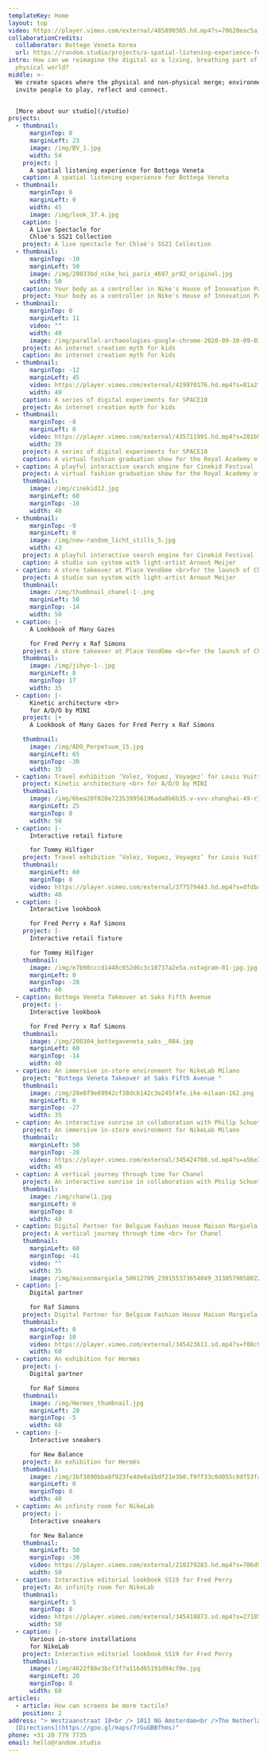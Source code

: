 ```yaml
---
templateKey: Home
layout: top
video: https://player.vimeo.com/external/485890365.hd.mp4?s=70620eac5af8ea7d824b9d334df5706010f05514&profile_id=175
collaborationCredits:
  collaborator: Bottege Veneta Korea
  url: https://random.studio/projects/a-spatial-listening-experience-for-bottega-veneta/
intro: How can we reimagine the digital as a living, breathing part of our
  physical world?
middle: >-
  We create spaces where the physical and non-physical merge; environments that
  invite people to play, reflect and connect.


  [More about our studio](/studio)
projects:
  - thumbnail:
      marginTop: 0
      marginLeft: 23
      image: /img/BV_1.jpg
      width: 54
    project: |
      A spatial listening experience for Bottega Veneta 
    caption: A spatial listening experience for Bottega Veneta
  - thumbnail:
      marginTop: 0
      marginLeft: 0
      width: 45
      image: /img/look_37.4.jpg
    caption: |-
      A Live Spectacle for
      Chloé's SS21 Collection
    project: A live spectacle for Chloé's SS21 Collection
  - thumbnail:
      marginTop: -10
      marginLeft: 50
      image: /img/20033bd_nike_hoi_paris_4697_pr02_original.jpg
      width: 50
    caption: Your body as a controller in Nike's House of Innovation Paris
    project: Your body as a controller in Nike's House of Innovation Paris
  - thumbnail:
      marginTop: 0
      marginLeft: 11
      video: ""
      width: 40
      image: /img/parallel-archaeologies-google-chrome-2020-09-30-09-03-31-01811.png
    project: An internet creation myth for kids
    caption: An internet creation myth for kids
  - thumbnail:
      marginTop: -12
      marginLeft: 45
      video: https://player.vimeo.com/external/429970176.hd.mp4?s=81a2fba7165ae9e4c135b055b6295fb233dfe4ba&profile_id=175
      width: 49
    caption: A series of digital experiments for SPACE10
    project: An internet creation myth for kids
  - thumbnail:
      marginTop: -8
      marginLeft: 0
      video: https://player.vimeo.com/external/435711991.hd.mp4?s=281b97c0386ca4087c95977df6d7f80b0f3c04bb&profile_id=175
      width: 39
    project: A series of digital experiments for SPACE10
    caption: A virtual fashion graduation show for the Royal Academy of Antwerp
  - caption: A playful interactive search engine for Cinekid Festival
    project: A virtual fashion graduation show for the Royal Academy of Antwerp
    thumbnail:
      image: /img/cinekid12.jpg
      marginLeft: 60
      marginTop: -16
      width: 40
  - thumbnail:
      marginTop: -9
      marginLeft: 0
      image: /img/new-random_licht_stills_5.jpg
      width: 43
    project: A playful interactive search engine for Cinekid Festival
    caption: A studio sun system with light-artist Arnout Meijer
  - caption: A store takeover at Place Vendôme <br>for the launch of Chanel's new watch
    project: A studio sun system with light-artist Arnout Meijer
    thumbnail:
      image: /img/thumbnail_chanel-1-.png
      marginLeft: 50
      marginTop: -14
      width: 50
  - caption: |-
      A Lookbook of Many Gazes

      for Fred Perry x Raf Simons
    project: A store takeover at Place Vendôme <br>for the launch of Chanel's new watch
    thumbnail:
      image: /img/jihye-1-.jpg
      marginLeft: 8
      marginTop: 17
      width: 35
  - caption: |-
      Kinetic architecture <br>
      for A/D/O by MINI
    project: |+
      A Lookbook of Many Gazes for Fred Perry x Raf Simons

    thumbnail:
      image: /img/ADO_Perpetuum_15.jpg
      marginLeft: 65
      marginTop: -30
      width: 35
  - caption: Travel exhibition ‘Volez, Voguez, Voyagez’ for Louis Vuitton
    project: Kinetic architecture <br> for A/D/O by MINI
    thumbnail:
      image: /img/6bea20f020e723539956196ada8b6b35.v-vvv-shanghai-49-r3-jpg.jpg
      marginLeft: 25
      marginTop: 0
      width: 50
  - caption: |-
      Interactive retail fixture

      for Tommy Hilfiger
    project: Travel exhibition ‘Volez, Voguez, Voyagez’ for Louis Vuitton
    thumbnail:
      marginLeft: 60
      marginTop: 0
      video: https://player.vimeo.com/external/377579443.hd.mp4?s=dfdbadbed0005b184ac59bdf19f8926eec6624ec&profile_id=174
      width: 40
  - caption: |-
      Interactive lookbook

      for Fred Perry x Raf Simons
    project: |-
      Interactive retail fixture

      for Tommy Hilfiger
    thumbnail:
      image: /img/e7b90cccd1448c652d6c3c10737a2e5a.nstagram-01-jpg.jpg
      marginLeft: 0
      marginTop: -28
      width: 40
  - caption: Bottega Veneta Takeover at Saks Fifth Avenue
    project: |-
      Interactive lookbook

      for Fred Perry x Raf Simons
    thumbnail:
      image: /img/200304_bottegaveneta_saks__084.jpg
      marginLeft: 60
      marginTop: -14
      width: 40
  - caption: An immersive in-store environment for NikeLab Milano
    project: "Bottega Veneta Takeover at Saks Fifth Avenue "
    thumbnail:
      image: /img/28e8f9e69942cf38dcb142c3e245f4fe.ike-milaan-162.png
      marginLeft: 0
      marginTop: -27
      width: 35
  - caption: An interactive sunrise in collaboration with Philip Schuette
    project: An immersive in-store environment for NikeLab Milano
    thumbnail:
      marginLeft: 50
      marginTop: -28
      video: https://player.vimeo.com/external/345424708.sd.mp4?s=a56e2835c27be9fff2b4f140eb5edc679a619e12&profile_id=165
      width: 49
  - caption: A vertical journey through time for Chanel
    project: An interactive sunrise in collaboration with Philip Schuette
    thumbnail:
      image: /img/chanel1.jpg
      marginLeft: 0
      marginTop: 0
      width: 40
  - caption: Digital Partner for Belgium Fashion House Maison Margiela
    project: A vertical journey through time <br> for Chanel
    thumbnail:
      marginLeft: 60
      marginTop: -41
      video: ""
      width: 35
      image: /img/maisonmargiela_50612709_239155373654049_3130579058022923543_n.jpg
  - caption: |-
      Digital partner

      for Raf Simons
    project: Digital Partner for Belgium Fashion House Maison Margiela – Défilé AW20
    thumbnail:
      marginLeft: 0
      marginTop: 10
      video: https://player.vimeo.com/external/345423611.sd.mp4?s=f08c9728c31f514ead3a1acbcf2810cb5bd8defb&profile_id=165
      width: 60
  - caption: An exhibition for Hermès
    project: |-
      Digital partner

      for Raf Simons
    thumbnail:
      image: /img/Hermes_thumbnail.jpg
      marginLeft: 20
      marginTop: -5
      width: 60
  - caption: |-
      Interactive sneakers

      for New Balance
    project: An exhibition for Hermès
    thumbnail:
      image: /img/3bf3090bba8f923fe4de6a1bdf21e3b0.f9ff33c0d055c8df53faa54b4233688-hoepilar3-short-jpg.jpg
      marginLeft: 0
      marginTop: 0
      width: 40
  - caption: An infinity room for NikeLab
    project: |-
      Interactive sneakers

      for New Balance
    thumbnail:
      marginLeft: 50
      marginTop: -30
      video: https://player.vimeo.com/external/210279283.hd.mp4?s=706d9c6149f5bd15d01856a15818b6e9a8702a80&profile_id=119
      width: 50
  - caption: Interactive editorial lookbook SS19 for Fred Perry
    project: An infinity room for NikeLab
    thumbnail:
      marginLeft: 5
      marginTop: 0
      video: https://player.vimeo.com/external/345418873.sd.mp4?s=27185d3d16e6a61c82a5b37fbb275a85e87de4ab&profile_id=165
      width: 50
  - caption: |-
      Various in-store installations
      for NikeLab
    project: Interactive editorial lookbook SS19 for Fred Perry
    thumbnail:
      image: /img/4622f88e3bcf3f7a116d65191d94cf0e.jpg
      marginLeft: 20
      marginTop: 0
      width: 60
articles:
  - article: How can screens be more tactile?
    position: 2
address: "> Westzaanstraat 10<br /> 1013 NG Amsterdam<br />The Netherlands<br />
  [Directions](https://goo.gl/maps/7rGuGBBfhms)"
phone: +31 20 779 7735
email: hello@random.studio
---
```

